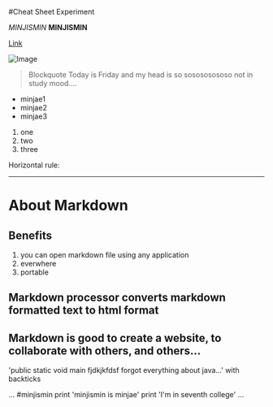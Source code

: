 #Cheat Sheet Experiment

*MINJISMIN*
**MINJISMIN**

[Link](http://cnn.com)

![Image](https://upload.wikimedia.org/wikipedia/en/4/44/University_of_California%2C_San_Diego_seal.svg)


>Blockquote 
Today is Friday and my head is so sosososososo not in study mood....

* minjae1
* minjae2
* minjae3

1. one
2. two
3. three


Horizontal rule: 

---

# About Markdown

## Benefits
1. you can open markdown file using any application
2. everwhere
3. portable 

## Markdown processor converts markdown formatted text to html format

## Markdown is good to create a website, to collaborate with others, and others...


'public static void main fjdkjkfdsf forgot everything about java...' with backticks

...
#minjismin
print 'minjismin is minjae'
print 'I'm in seventh college'
...


